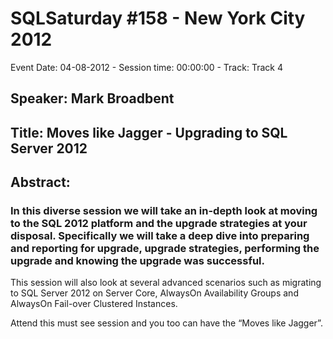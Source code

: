 # SQLSaturday #158 - New York City 2012
Event Date: 04-08-2012 - Session time: 00:00:00 - Track: Track 4
## Speaker: Mark Broadbent
## Title: Moves like Jagger - Upgrading to SQL Server 2012
## Abstract:
### In this diverse session we will take an in-depth look at moving to the SQL 2012 platform and the upgrade strategies at your disposal. Specifically we will take a deep dive into preparing and reporting for upgrade, upgrade strategies, performing the upgrade and knowing the upgrade was successful.

This session will also look at several advanced scenarios such as migrating to SQL Server 2012 on Server Core, AlwaysOn Availability Groups and AlwaysOn Fail-over Clustered Instances.

Attend this must see session and you too can have the “Moves like Jagger”.
